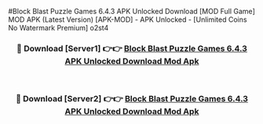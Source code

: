 #Block Blast Puzzle Games 6.4.3 APK Unlocked Download [MOD Full Game] MOD APK (Latest Version) [APK-MOD] - APK Unlocked - [Unlimited Coins No Watermark Premium] o2st4



<div align="center">

<h3>🔴 Download [Server1] 👉👉 <a href="https://momento.my/?title=Block_Blast_Puzzle_Games_6.4.3_APK_Unlocked_Download">Block Blast Puzzle Games 6.4.3 APK Unlocked Download Mod Apk</a></h3><br>

<h3>🔴 Download [Server2] 👉👉 <a href="https://momento.my/?title=Block_Blast_Puzzle_Games_6.4.3_APK_Unlocked_Download">Block Blast Puzzle Games 6.4.3 APK Unlocked Download Mod Apk</a></h3>
</div>
